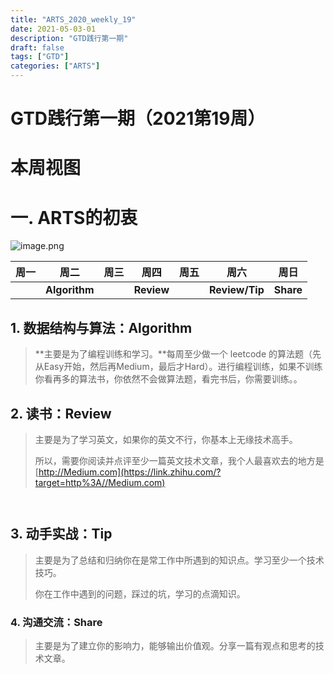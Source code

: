 ```yaml
---
title: "ARTS_2020_weekly_19"
date: 2021-05-03-01 
description: "GTD践行第一期"
draft: false
tags: ["GTD"]
categories: ["ARTS"]
---
```




# GTD践行第一期（2021第19周） 



# 本周视图 







# 一. **ARTS的初衷**



![image.png](https://i.loli.net/2020/01/20/Wes4hOCzgJjIvTa.png) 





| 周一 | 周二          | 周三 | 周四       | 周五 | 周六           | 周日      |
| ---- | ------------- | ---- | ---------- | ---- | -------------- | --------- |
|      | **Algorithm** |      | **Review** |      | **Review/Tip** | **Share** |

## 1.  数据结构与算法：Algorithm

> **主要是为了编程训练和学习。**每周至少做一个 leetcode 的算法题（先从Easy开始，然后再Medium，最后才Hard）。进行编程训练，如果不训练你看再多的算法书，你依然不会做算法题，看完书后，你需要训练。。







## 2. 读书：Review 

> 主要是为了学习英文，如果你的英文不行，你基本上无缘技术高手。
>
> 所以，需要你阅读并点评至少一篇英文技术文章，我个人最喜欢去的地方是[http://Medium.com](https://link.zhihu.com/?target=http%3A//Medium.com)







~~~


~~~

## 3. 动手实战：Tip

> 主要是为了总结和归纳你在是常工作中所遇到的知识点。学习至少一个技术技巧。
>
> 你在工作中遇到的问题，踩过的坑，学习的点滴知识。




### 4.  沟通交流：Share

>主要是为了建立你的影响力，能够输出价值观。分享一篇有观点和思考的技术文章。


#####  


